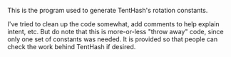 This is the program used to generate TentHash's rotation constants.

I've tried to clean up the code somewhat, add comments to help explain intent,
etc.  But do note that this is more-or-less "throw away" code, since only one
set of constants was needed.  It is provided so that people can check the work
behind TentHash if desired.
